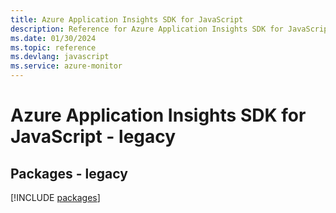```yaml
---
title: Azure Application Insights SDK for JavaScript
description: Reference for Azure Application Insights SDK for JavaScript
ms.date: 01/30/2024
ms.topic: reference
ms.devlang: javascript
ms.service: azure-monitor
---
```

# Azure Application Insights SDK for JavaScript - legacy
## Packages - legacy
[!INCLUDE [packages](application-insights-index.md)]